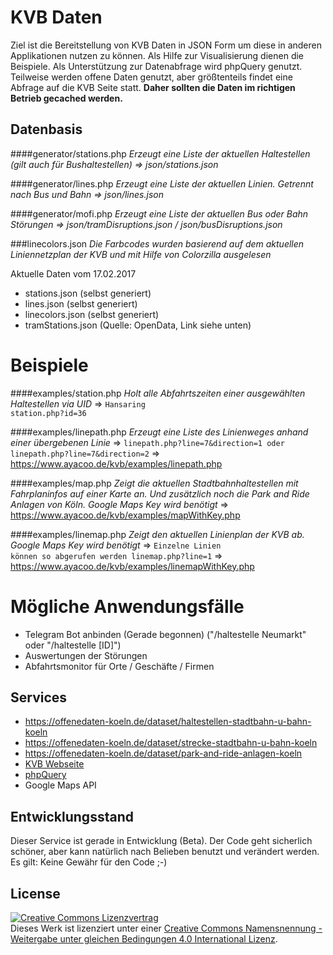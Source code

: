 # KVB Daten

Ziel ist die Bereitstellung von KVB Daten in JSON Form um diese in anderen Applikationen nutzen zu können. Als Hilfe 
zur Visualisierung dienen die Beispiele. Als Unterstützung zur Datenabfrage wird phpQuery genutzt. Teilweise werden 
offene Daten genutzt, aber größtenteils findet eine Abfrage auf die KVB Seite statt. **Daher sollten die Daten im 
richtigen Betrieb gecached werden.**

## Datenbasis

####generator/stations.php
*Erzeugt eine Liste der aktuellen Haltestellen (gilt auch für Bushaltestellen) => json/stations.json*

####generator/lines.php
*Erzeugt eine Liste der aktuellen Linien. Getrennt nach Bus und Bahn => json/lines.json*

####generator/mofi.php
*Erzeugt eine Liste der aktuellen Bus oder Bahn Störungen => json/tramDisruptions.json / json/busDisruptions.json*

###linecolors.json
*Die Farbcodes wurden basierend auf dem aktuellen Liniennetzplan der KVB und mit Hilfe von Colorzilla ausgelesen*

Aktuelle Daten vom 17.02.2017
- stations.json (selbst generiert)
- lines.json (selbst generiert)
- linecolors.json (selbst generiert)
- tramStations.json (Quelle: OpenData, Link siehe unten)

# Beispiele

####examples/station.php
*Holt alle Abfahrtszeiten einer ausgewählten Haltestellen via UID*
=> <code>Hansaring station.php?id=36</code>

####examples/linepath.php
*Erzeugt eine Liste des Linienweges anhand einer übergebenen Linie*
=> <code>linepath.php?line=7&direction=1 oder linepath.php?line=7&direction=2</code>
=> https://www.ayacoo.de/kvb/examples/linepath.php

####examples/map.php
*Zeigt die aktuellen Stadtbahnhaltestellen mit Fahrplaninfos auf einer Karte an. Und zusätzlich noch die Park and Ride Anlagen von Köln. Google Maps Key wird benötigt*
=> https://www.ayacoo.de/kvb/examples/mapWithKey.php

####examples/linemap.php
*Zeigt den aktuellen Linienplan der KVB ab. Google Maps Key wird benötigt*
=> <code>Einzelne Linien können so abgerufen werden linemap.php?line=1</code>
=> https://www.ayacoo.de/kvb/examples/linemapWithKey.php

# Mögliche Anwendungsfälle
- Telegram Bot anbinden (Gerade begonnen) ("/haltestelle Neumarkt" oder "/haltestelle [ID]")
- Auswertungen der Störungen
- Abfahrtsmonitor für Orte / Geschäfte / Firmen

## Services
- https://offenedaten-koeln.de/dataset/haltestellen-stadtbahn-u-bahn-koeln
- https://offenedaten-koeln.de/dataset/strecke-stadtbahn-u-bahn-koeln
- https://offenedaten-koeln.de/dataset/park-and-ride-anlagen-koeln
- [KVB Webseite](https://www.kvb-koeln.de/)
- [phpQuery](https://github.com/bariew/phpquery)
- Google Maps API

## Entwicklungsstand

Dieser Service ist gerade in Entwicklung (Beta). Der Code geht sicherlich schöner, aber kann natürlich nach Belieben benutzt und verändert werden. Es gilt: Keine Gewähr für den Code ;-)

## License

<a rel="license" href="http://creativecommons.org/licenses/by-sa/4.0/"><img alt="Creative Commons Lizenzvertrag" style="border-width:0" src="https://i.creativecommons.org/l/by-sa/4.0/88x31.png" /></a><br />Dieses Werk ist lizenziert unter einer <a rel="license" href="http://creativecommons.org/licenses/by-sa/4.0/">Creative Commons Namensnennung - Weitergabe unter gleichen Bedingungen 4.0 International Lizenz</a>.